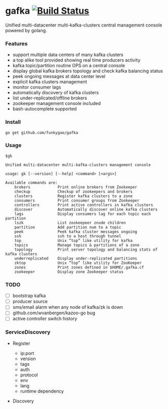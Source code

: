 # gafka [![Build Status](https://travis-ci.org/funkygao/gafka.png?branch=master)](https://travis-ci.org/funkygao/gafka)
Unified multi-datacenter multi-kafka-clusters central management console powered by golang.

### Features

- support multiple data centers of many kafka clusters
- a top alike tool provided showing real time producers activity
- kafka topic/partition routine OPS on a central console
- display global kafka brokers topology and check kafka balancing status
- peek ongoing messages at data center level
- explicit kafka clusters management
- monitor consumer lags
- automatically discovery of kafka clusters
- list under-replicated/offline brokers
- zookeeper management console included
- bash-autocomplete supported

### Install

    go get github.com/funkygao/gafka

### Usage

    $gk
    
    Unified multi-datacenter multi-kafka-clusters management console
    
    usage: gk [--version] [--help] <command> [<args>]
    
    Available commands are:
        brokers            Print online brokers from Zookeeper
        checkup            Checkup of zookeepers and brokers
        clusters           Register kafka clusters to a zone
        consumers          Print consumer groups from Zookeeper
        controllers        Print active controllers in kafka clusters
        discover           Automatically discover online kafka clusters
        lags               Display consumers lag for each topic each partition
        lszk               List zookeepeer znode children
        partition          Add partition num to a topic
        peek               Peek kafka cluster messages ongoing
        ssh                ssh to a host through tunnel
        top                Unix “top” like utility for kafka
        topics             Manage topics & partitions of a zone
        topology           Print server topology and balancing stats of kafka clusters
        underreplicated    Display under-replicated partitions
        zktop              Unix “top” like utility for ZooKeeper
        zones              Print zones defined in $HOME/.gafka.cf
        zookeeper          Display zone Zookeeper status
    
### TODO

- [ ] bootstrap kafka
- [ ] producer source
- [ ] sms/email alarm when any node of kafka/zk is down
- [ ] github.com/wvanbergen/kazoo-go bug
- [ ] active controller switch history

### ServiceDiscovery

- Register
  - ip:port
  - version
  - tags
  - auth
  - protocol
  - env
  - lang
  - runtime dependency

- Discovery

